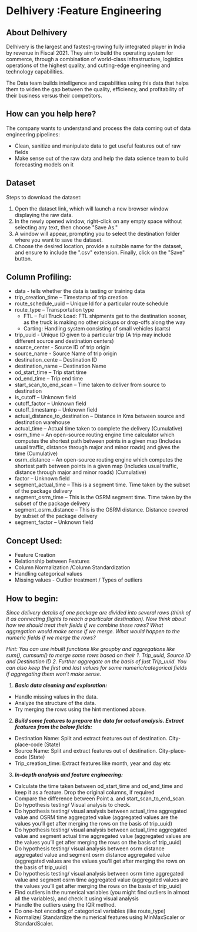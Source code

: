 # Delhivery :Feature Engineering

## About Delhivery

Delhivery is the largest and fastest-growing fully integrated player in India by revenue in Fiscal 2021. They aim to build the operating system for commerce, through a combination of world-class infrastructure, logistics operations of the highest quality, and cutting-edge engineering and technology capabilities.

The Data team builds intelligence and capabilities using this data that helps them to widen the gap between the quality, efficiency, and profitability of their business versus their competitors.

## How can you help here?

The company wants to understand and process the data coming out of data engineering pipelines:
- Clean, sanitize and manipulate data to get useful features out of raw fields
- Make sense out of the raw data and help the data science team to build forecasting models on it

## Dataset
Steps to download the dataset:
1. Open the dataset link, which will launch a new browser window displaying the raw data.
2. In the newly opened window, right-click on any empty space without selecting any text, then choose "Save As."
3. A window will appear, prompting you to select the destination folder where you want to save the dataset.
4. Choose the desired location, provide a suitable name for the dataset, and ensure to include the ".csv" extension. Finally, click on the "Save" button.

## Column Profiling:

- data - tells whether the data is testing or training data
- trip_creation_time – Timestamp of trip creation
- route_schedule_uuid – Unique Id for a particular route schedule
- route_type – Transportation type
  - FTL – Full Truck Load: FTL shipments get to the destination sooner, as the truck is making no other pickups or drop-offs along the way
  - Carting: Handling system consisting of small vehicles (carts)
- trip_uuid - Unique ID given to a particular trip (A trip may include different source and destination centers)
- source_center - Source ID of trip origin
- source_name - Source Name of trip origin
- destination_cente – Destination ID
- destination_name – Destination Name
- od_start_time – Trip start time
- od_end_time – Trip end time
- start_scan_to_end_scan – Time taken to deliver from source to destination
- is_cutoff – Unknown field
- cutoff_factor – Unknown field
- cutoff_timestamp – Unknown field
- actual_distance_to_destination – Distance in Kms between source and destination warehouse
- actual_time – Actual time taken to complete the delivery (Cumulative)
- osrm_time – An open-source routing engine time calculator which computes the shortest path between points in a given map (Includes usual traffic, distance through major and minor roads) and gives the time (Cumulative)
- osrm_distance – An open-source routing engine which computes the shortest path between points in a given map (Includes usual traffic, distance through major and minor roads) (Cumulative)
- factor – Unknown field
- segment_actual_time – This is a segment time. Time taken by the subset of the package delivery
- segment_osrm_time – This is the OSRM segment time. Time taken by the subset of the package delivery
- segment_osrm_distance – This is the OSRM distance. Distance covered by subset of the package delivery
- segment_factor – Unknown field

## Concept Used:
- Feature Creation
- Relationship between Features
- Column Normalization /Column Standardization
- Handling categorical values
- Missing values - Outlier treatment / Types of outliers

## How to begin:

*Since delivery details of one package are divided into several rows (think of it as connecting flights to reach a particular destination). Now think about how we should treat their fields if we combine these rows? What aggregation would make sense if we merge. What would happen to the numeric fields if we merge the rows?*

*Hint: You can use inbuilt functions like groupby and aggregations like sum(), cumsum() to merge some rows based on their 1. Trip_uuid, Source ID and Destination ID 2. Further aggregate on the basis of just Trip_uuid. You can also keep the first and last values for some numeric/categorical fields if aggregating them won’t make sense.*

1. ***Basic data cleaning and exploration:***
- Handle missing values in the data.
- Analyze the structure of the data.
- Try merging the rows using the hint mentioned above.
2. ***Build some features to prepare the data for actual analysis. Extract features from the below fields:***
- Destination Name: Split and extract features out of destination. City-place-code (State)
- Source Name: Split and extract features out of destination. City-place-code (State)
- Trip_creation_time: Extract features like month, year and day etc
3. ***In-depth analysis and feature engineering:***
- Calculate the time taken between od_start_time and od_end_time and keep it as a feature. Drop the original columns, if required
- Compare the difference between Point a. and start_scan_to_end_scan. Do hypothesis testing/ Visual analysis to check.
- Do hypothesis testing/ visual analysis between actual_time aggregated value and OSRM time aggregated value (aggregated values are the values you’ll get after merging the rows on the basis of trip_uuid)
- Do hypothesis testing/ visual analysis between actual_time aggregated value and segment actual time aggregated value (aggregated values are the values you’ll get after merging the rows on the basis of trip_uuid)
- Do hypothesis testing/ visual analysis between osrm distance aggregated value and segment osrm distance aggregated value (aggregated values are the values you’ll get after merging the rows on the basis of trip_uuid)
- Do hypothesis testing/ visual analysis between osrm time aggregated value and segment osrm time aggregated value (aggregated values are the values you’ll get after merging the rows on the basis of trip_uuid)
- Find outliers in the numerical variables (you might find outliers in almost all the variables), and check it using visual analysis
- Handle the outliers using the IQR method.
- Do one-hot encoding of categorical variables (like route_type)
- Normalize/ Standardize the numerical features using MinMaxScaler or StandardScaler.
